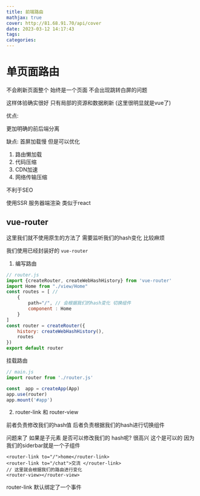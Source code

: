 ```yaml
---
title: 前端路由
mathjax: true
cover: http://81.68.91.70/api/cover
date: 2023-03-12 14:17:43
tags:
categories:
---
```


# 单页面路由

不会刷新页面整个 始终是一个页面 不会出现跳转白屏的问题 

这样体验确实很好  只有局部的资源和数据刷新 (这里很明显就是vue了)

优点:

更加明确的前后端分离



缺点: 首屏加载慢 但是可以优化

1.   路由懒加载
2.   代码压缩
3.   CDN加速
4.   网络传输压缩

不利于SEO 

使用SSR 服务器端渲染 类似于react



## vue-router

这里我们就不使用原生的方法了 需要监听我们的hash变化 比较麻烦

我们使用已经封装好的 `vue-router`

1.   编写路由

```js	
// router.js
import {createRouter, createWebHashHistory} from 'vue-router'
import Home from "./view/Home"
const routes = [ //  
    { 
        path="/", // 会根据我们的hash变化 切换组件
        component : Home
    }
]
const router = createRouter({
    history: createWebHashHistory(),
    routes
})
export default router
```

挂载路由

```js
// main.js
import router from './router.js'

const  app = createApp(App)
app.use(router)
app.mount('#app')

```





2.   router-link 和 router-view

前者负责修改我们的hash值 后者负责根据我们的hash进行切换组件

问题来了 如果是子元素 是否可以修改我们的 hash呢?  很高兴 这个是可以的 因为我们的siderbar就是一个子组件 

```vue
<router-link to="/">home</router-link>
<router-link to="/chat">交流 </router-link>
// 这里就会根据我们的路由进行变化
<router-view></router-view>
```

router-link 默认绑定了一个事件  
